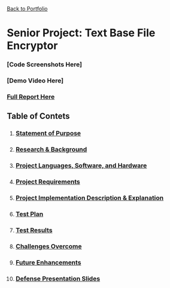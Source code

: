 [Back to Portfolio](./)

Senior Project: Text Base File Encryptor
===============

### [Code Screenshots Here]

### [Demo Video Here]

### [Full Report Here](seniorprojectreport.md)

Table of Contets
----------------
1. ### [Statement of Purpose](Senior%20Project%20Report/sop.md)
2. ### [Research & Background](researchBackground.md)
3. ### [Project Languages, Software, and Hardware](languagesSoftwareHardware.md)
4. ### [Project Requirements](projectRequirements.md)
5. ### [Project Implementation Description & Explanation](implementationDesignExplanation.md)
6. ### [Test Plan](testPlan.md)
7. ### [Test Results]()
8. ### [Challenges Overcome]()
9. ### [Future Enhancements]()
10. ### [Defense Presentation Slides]()
